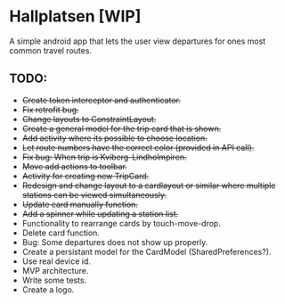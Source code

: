 # Hallplatsen [WIP]

A simple android app that lets the user view departures for ones most common travel routes.

## TODO:
- ~~Create token interceptor and authenticator.~~
- ~~Fix retrofit bug.~~
- ~~Change layouts to ConstraintLayout.~~
- ~~Create a general model for the trip card that is shown.~~
- ~~Add activity where its possible to choose location.~~
- ~~Let route numbers have the correct color (provided in API call).~~
- ~~Fix bug: When trip is Kviberg-Lindholmpiren.~~
- ~~Move add actions to toolbar.~~
- ~~Activity for creating new TripCard.~~
- ~~Redesign and change layout to a cardlayout or similar where multiple stations can be viewed simultaneously.~~
- ~~Update card manually function.~~
- ~~Add a spinner while updating a station list.~~
- Functionality to rearrange cards by touch-move-drop.
- Delete card function.
- Bug: Some departures does not show up properly.
- Create a persistant model for the CardModel (SharedPreferences?).
- Use real device id.
- MVP architecture.
- Write some tests.
- Create a logo.
